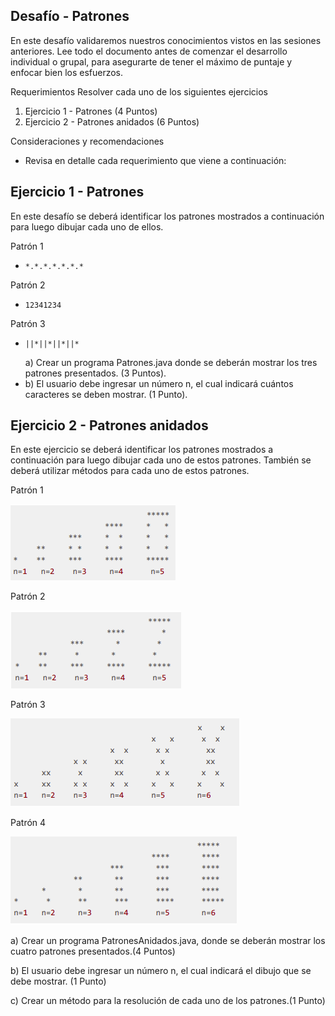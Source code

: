 
Desafío - Patrones
---

En este desafío validaremos nuestros conocimientos vistos en las sesiones anteriores.
Lee todo el documento antes de comenzar el desarrollo individual o grupal, para asegurarte
de tener el máximo de puntaje y enfocar bien los esfuerzos.

Requerimientos
Resolver cada uno de los siguientes ejercicios
1. Ejercicio 1 - Patrones
   (4 Puntos)
2. Ejercicio 2 - Patrones anidados
   (6 Puntos)

Consideraciones y recomendaciones
-   Revisa en detalle cada requerimiento que viene a continuación:
   
Ejercicio 1 - Patrones
-

   En este desafío se deberá identificar los patrones mostrados a continuación para luego
   dibujar cada uno de ellos.
   
Patrón 1
-     *.*.*.*.*.*.*

Patrón 2
-     12341234 

Patrón 3
-     ||*||*||*||*

   a) Crear un programa Patrones.java donde se deberán mostrar los tres patrones presentados.
      (3 Puntos).
- 
   b) El usuario debe ingresar un número n, el cual indicará cuántos caracteres se deben mostrar.
      (1 Punto).
         
Ejercicio 2 - Patrones anidados
-
   En este ejercicio se deberá identificar los patrones mostrados a continuación para luego
   dibujar cada uno de estos patrones.
   También se deberá utilizar métodos para cada uno de estos patrones.

Patrón 1

 ![patron1.png](patron1.png)

Patrón 2

 ![img2.png](img2.png)

Patrón 3

![img.png](img.png)

Patrón 4

![img_1.png](img_1.png)



   a) Crear un programa PatronesAnidados.java, donde se deberán mostrar los cuatro
      patrones presentados.(4 Puntos)

   b) El usuario debe ingresar un número n, el cual indicará el dibujo que se debe mostrar. (1 Punto)
   
   c) Crear un método para la resolución de cada uno de los patrones.(1 Punto)
   